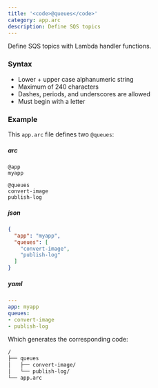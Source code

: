 ```yaml
---
title: '<code>@queues</code>'
category: app.arc
description: Define SQS topics
---
```


Define SQS topics with Lambda handler functions.

### Syntax

- Lower + upper case alphanumeric string
- Maximum of 240 characters
- Dashes, periods, and underscores are allowed
- Must begin with a letter


### Example

This `app.arc` file defines two `@queues`:

<arc-viewer default-tab=arc>
<div slot=contents>

<arc-tab label=arc>
<h5>arc</h5>
<div slot=content>

```arc
@app
myapp

@queues
convert-image
publish-log
```
</div>
</arc-tab>

<arc-tab label=json>
<h5>json</h5>
<div slot=content>

```json
{
  "app": "myapp",
  "queues": [
    "convert-image",
    "publish-log"
  ]
}
```
</div>
</arc-tab>

<arc-tab label=yaml>
<h5>yaml</h5>
<div slot=content>

```yaml
---
app: myapp
queues:
- convert-image
- publish-log
```
</div>
</arc-tab>

</div>
<arc-viewer>

Which generates the corresponding code:

```bash
/
├── queues
│   ├── convert-image/
│   └── publish-log/
└── app.arc
```
